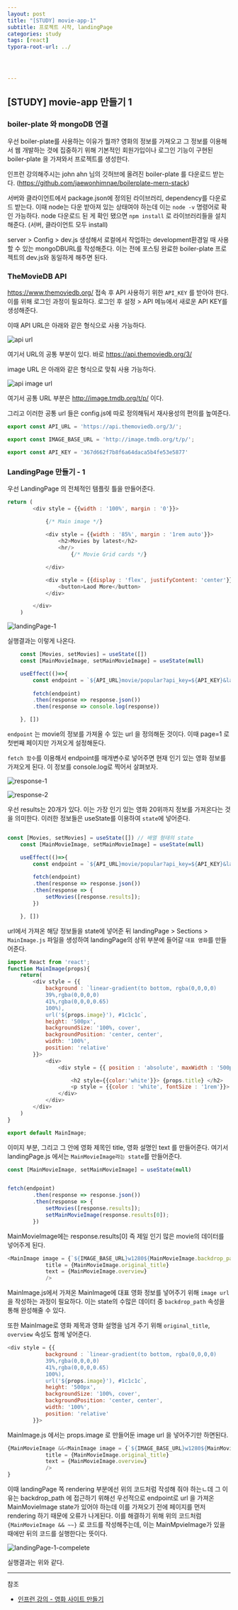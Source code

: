 ```yaml
---
layout: post
title: "[STUDY] movie-app-1"
subtitle: 프로젝트 시작, landingPage
categories: study
tags: [react]
typora-root-url: ../




---
```


## [STUDY] movie-app 만들기 1

### boiler-plate 와 mongoDB 연결

우선 boiler-plate를 사용하는 이유가 뭘까? 영화의 정보를 가져오고 그 정보를 이용해서 웹 개발하는 것에 집중하기 위해 기본적인 회원가입이나 로그인 기능이 구현된 boiler-plate 을 가져와서 프로젝트를 생성한다.

인프런 강의해주시는 john ahn 님의 깃허브에 올려진 boiler-plate 를 다운로드 받는다. (https://github.com/jaewonhimnae/boilerplate-mern-stack)

서버와 클라이언트에서 package.json에 정의된 라이브러리, dependency를 다운로드 받는다. 이때 node는 다운 받아져 있는 상태여야 하는데 이는 `node -v` 명령어로 확인 가능하다. node 다운로드 된 게 확인 됐으면 `npm install` 로 라이브러리들을 설치해준다. (서버, 클라이언트 모두 install)

server > Config > dev.js 생성해서 로컬에서 작업하는 development환경일 때 사용할 수 있는 mongoDBURL를 작성해준다. 이는 전에 포스팅 완료한 boiler-plate 프로젝트의 dev.js와 동일하게 해주면 된다.


### TheMovieDB API

https://www.themoviedb.org/ 접속 후 API 사용하기 위한 `API_KEY` 를 받아야 한다. 이를 위해 로그인 과정이 필요하다. 로그인 후 설정 > API 메뉴에서 새로운 API KEY를 생성해준다.

이때 API URL은 아래와 같은 형식으로 사용 가능하다.

![api url](/assets/images/etc/movie-app/themoviedb_url_info.jpg)

여기서 URL의 공통 부분이 있다. 바로 https://api.themoviedb.org/3/

image URL 은 아래와 같은 형식으로 맞춰 사용 가능하다.

![api image url](/assets/images/etc/movie-app/themoviedb_url_info.jpg)

여기서 공통 URL 부분은 http://image.tmdb.org/t/p/ 이다.

그리고 이러한 공통 url 들은 config.js에 따로 정의해둬서 재사용성의 편의를 높여준다.

```javascript
export const API_URL = 'https://api.themoviedb.org/3/';

export const IMAGE_BASE_URL = 'http://image.tmdb.org/t/p/';

export const API_KEY = '367d662f7b8f6a64daca5b4fe53e5877'
```

### LandingPage 만들기 - 1

우선 LandingPage 의 전체적인 템플릿 틀을 만들어준다.

```javascript
return (
        <div style = {{width : '100%', margin : '0'}}>

            {/* Main image */}
           
            <div style = {{width : '85%', margin : '1rem auto'}}>
                <h2>Movies by latest</h2>
                <hr/>
                    {/* Movie Grid cards */}

            </div>

            <div style = {{display : 'flex', justifyContent: 'center'}}>
                <button>Laod More</button>
            </div>

        </div>
    )
```

![landingPage-1](/assets/images/etc/movie-app/landingPage-1.jpg)

실행결과는 이렇게 나온다.

```javascript
    const [Movies, setMovies] = useState([])
    const [MainMovieImage, setMainMovieImage] = useState(null)

    useEffect(()=>{
        const endpoint = `${API_URL}movie/popular?api_key=${API_KEY}&language=en-US&page=1`;
 
        fetch(endpoint)
        .then(response => response.json())
        .then(response => console.log(response))

    }, [])
```

`endpoint` 는 movie의 정보를 가져올 수 있는 url 을 정의해둔 것이다. 이때 page=1 로 첫번째 페이지만 가져오게 설정해둔다.

`fetch 함수`를 이용해서 endpoint를 매개변수로 넣어주면 현재 인기 있는 영화 정보를 가져오게 된다. 이 정보를 console.log로 찍어서 살펴보자.

![response-1](/assets/images/etc/movie-app/response_console-1.jpg)

![response-2](/assets/images/etc/movie-app/response_console-2.jpg)

우선 results는 20개가 있다. 이는 가장 인기 있는 영화 20위까지 정보를 가져온다는 것을 의미한다. 이러한 정보들은 useState를 이용하여 `state`에 넣어준다.

```javascript

const [Movies, setMovies] = useState([]) // 배열 형태의 state
    const [MainMovieImage, setMainMovieImage] = useState(null)

    useEffect(()=>{
        const endpoint = `${API_URL}movie/popular?api_key=${API_KEY}&language=en-US&page=1`;
 
        fetch(endpoint)
        .then(response => response.json())
        .then(response => {
            setMovies([response.results]);
        })

    }, [])

```

url에서 가져온 해당 정보들을 state에 넣어준 뒤 landingPage > Sections > `MainImage.js` 파일을 생성하여 landingPage의 상위 부분에 들어갈 `대표 영화`를 만들어준다.

```javascript
import React from 'react';
function MainImage(props){
    return(
        <div style = {{
            background : `linear-gradient(to bottom, rgba(0,0,0,0)
            39%,rgba(0,0,0,0) 
            41%,rgba(0,0,0,0.65) 
            100%),
            url('${props.image}'), #1c1c1c`,
            height: '500px',
            backgroundSize: '100%, cover',
            backgroundPosition: 'center, center',
            width: '100%',
            position: 'relative'
        }}>
            <div>
                <div style = {{ position : 'absolute', maxWidth : '500px', bottom: '2rem', marginLeft: '2rem'}}>

                    <h2 style={{color:'white'}}> {props.title} </h2>
                    <p style = {{color : 'white', fontSize : '1rem'}}> {props.text} </p>
                </div>
            </div>
        </div>
    )
}

export default MainImage;
```

이미지 부분, 그리고 그 안에 영화 제목인 title, 영화 설명인 text 를 만들어준다. 여기서 landingPage.js 에서는 `MainMovieImage라는 state`를 만들어준다.

```javascript
const [MainMovieImage, setMainMovieImage] = useState(null)


fetch(endpoint)
        .then(response => response.json())
        .then(response => {
            setMovies([response.results]);
            setMainMovieImage(response.results[0]);
        })
```

MainMovieImage에는 response.results[0] 즉 제일 인기 많은 movie의 데이터를 넣어주게 된다.

```javascript
<MainImage image = {`${IMAGE_BASE_URL}w1280${MainMovieImage.backdrop_path}`}
            title = {MainMovieImage.original_title}
            text = {MainMovieImage.overview}
            />
```

MainImage.js에서 가져온 MainImage에 대표 영화 정보를 넣어주기 위해 `image url`을 작성하는 과정이 필요하다. 이는 state의 수많은 데이터 중 `backdrop_path` 속성을 통해 완성해줄 수 있다.

또한 MainImage로 영화 제목과 영화 설명을 넘겨 주기 위해 `original_title`, `overview` 속성도 함께 넣어준다.

```javascript
<div style = {{
            background : `linear-gradient(to bottom, rgba(0,0,0,0)
            39%,rgba(0,0,0,0) 
            41%,rgba(0,0,0,0.65) 
            100%),
            url('${props.image}'), #1c1c1c`,
            height: '500px',
            backgroundSize: '100%, cover',
            backgroundPosition: 'center, center',
            width: '100%',
            position: 'relative'
        }}>
```

MainImage.js 에서는 props.image 로 만들어둔 image url 을 넣어주기만 하면된다.

```javascript
{MainMovieImage &&<MainImage image = {`${IMAGE_BASE_URL}w1280${MainMovieImage.backdrop_path}`}
            title = {MainMovieImage.original_title}
            text = {MainMovieImage.overview}
            />
}
```

이때 landingPage 쪽 rendering 부분에선 위의 코드처럼 작성해 줘야 하는ㄴ데 그 이유는 backdrop_path 에 접근하기 위해선 우선적으로 endpoint로 url 을 가져온 MainMovieImage state가 있어야 하는데 이를 가져오기 전에 페이지를 먼저 rendering 하기 때문에 오류가 나게된다. 이를 해결하기 위해 위의 코드처럼 `{MainMovieImage && ~~}` 로 코드를 작성해주는데, 이는 MainMpvieImage가 있을때에만 뒤의 코드를 실행한다는 뜻이다.

![landingPage-1-compelete](/assets/images/etc/movie-app/landingPage-1-compelete.jpg)


실행결과는 위와 같다.

---

참조

- [인프런 강의 - 영화 사이트 만들기](https://www.inflearn.com/course/%EB%94%B0%EB%9D%BC%ED%95%98%EB%A9%B0-%EB%B0%B0%EC%9A%B0%EB%8A%94-%EB%85%B8%EB%93%9C-%EB%A6%AC%EC%95%A1%ED%8A%B8-%EC%98%81%ED%99%94%EC%82%AC%EC%9D%B4%ED%8A%B8-%EB%A7%8C%EB%93%A4%EA%B8%B0/dashboard)